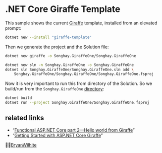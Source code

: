 # .NET Core Giraffe Template

This sample shows the current [Giraffe](https://github.com/dustinmoris/Giraffe) template, installed from an elevated prompt:

```bash
dotnet new --install "giraffe-template"
```

Then we generate the project and the Solution file:

```bash
dotnet new giraffe -o Songhay.GiraffeOne/Songhay.GiraffeOne

dotnet new sln -n Songhay.GiraffeOne -o Songhay.GiraffeOne
dotnet sln Songhay.GiraffeOne/Songhay.GiraffeOne.sln add \
    Songhay.GiraffeOne/Songhay.GiraffeOne/Songhay.GiraffeOne.fsproj
```

Now it is very important to run this from directory of the Solution. So we build/run from the `Songhay.GiraffeOne` [directory](./Songhay.GiraffeOne):

```bash
dotnet build
dotnet run --project Songhay.GiraffeOne/Songhay.GiraffeOne.fsproj
```

## related links

* “[Functional ASP.NET Core part 2—Hello world from Giraffe](https://dusted.codes/functional-aspnet-core-part-2-hello-world-from-giraffe)”
* “[Getting Started with ASP.NET Core Giraffe](https://www.youtube.com/watch?v=HyRzsPZ0f0k&t=42s)”

🐙🐱[BryanWilhite](https://github.com/BryanWilhite)
